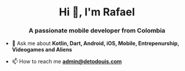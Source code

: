 <h1 align="center">Hi 👋, I'm Rafael</h1>
<h3 align="center">A passionate mobile developer from Colombia</h3>

- 💬 Ask me about **Kotlin, Dart, Android, iOS, Mobile, Entrepenurship, Videogames and Aliens**

- 📫 How to reach me **admin@detodouis.com**


